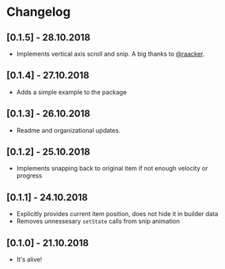 # Changelog

## [0.1.5] - 28.10.2018

* Implements vertical axis scroll and snip. A big thanks to [@raacker](https://github.com/raacker).

## [0.1.4] - 27.10.2018

* Adds a simple example to the package

## [0.1.3] - 26.10.2018
  
* Readme and organizational updates.

## [0.1.2] - 25.10.2018
  
* Implements snapping back to original item if not enough velocity or progress

## [0.1.1] - 24.10.2018

* Explicitly provides current item position, does not hide it in builder data
* Removes unnessesary `setState` calls from snip animation

## [0.1.0] - 21.10.2018

* It's alive!
